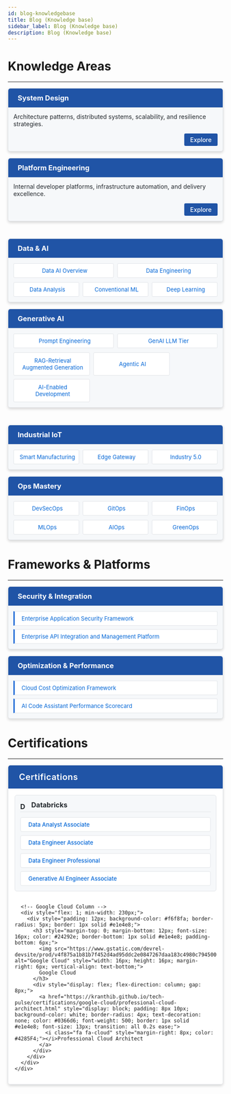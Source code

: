```yaml
---
id: blog-knowledgebase
title: Blog (Knowledge base)
sidebar_label: Blog (Knowledge base)
description: Blog (Knowledge base)
---
```


<style>
/* Override Jekyll theme styles for section headers */
.section-header {
  background-color: #2054a6 !important;
  color: white !important;
  padding: 12px !important;
  margin: -12px -12px 12px -12px !important;
  border-radius: 5px 5px 0 0 !important;
  border-bottom: 1px solid #e1e4e8 !important;
}

.section-header * {
  color: white !important;
}

.section-header i, 
.section-header a, 
.section-header a:hover, 
.section-header a:focus, 
.section-header a:visited {
  color: white !important;
}

.cert-header {
  background-color: #2054a6 !important;
  color: white !important;
  padding: 15px !important;
}

.cert-header *, 
.cert-header i, 
.cert-header a {
  color: white !important;
}
</style>
  

<!-- <h1 style="text-align: center; margin-bottom: 30px; color: #24292e; border-bottom: 1px solid #e1e4e8; padding-bottom: 10px;"></h1> -->
# Knowledge Areas
***
<!-- Redesigned Knowledge Areas section with multi-column layout -->
<div style="display: flex; flex-wrap: wrap; gap: 15px; margin-bottom: 40px;">
  <!-- System Design Column -->
  <div style="flex: 1; min-width: 300px;">
    <div style="padding: 12px; background-color: #f6f8fa; border-radius: 5px; border: 1px solid #e1e4e8; box-shadow: 0 3px 6px rgba(0,0,0,0.16);">
      <h3 class="section-header">
        <i class="fa fa-sitemap" style="margin-right: 10px;"></i>System Design
      </h3>
      <p style="margin-top: 0; color: #24292e; font-size: 14px;">Architecture patterns, distributed systems, scalability, and resilience strategies.</p>
      <div style="text-align: right;">
        <a href="https://techievenki.ai/2025/01/17/system-design-fundamentals.html" style="display: inline-block; padding: 6px 14px; background-color: #2054a6; color: white; text-decoration: none; border-radius: 3px; font-size: 14px; font-weight: 500; transition: background-color 0.3s;">Explore <i class="fa fa-arrow-right"></i></a>
      </div>
    </div>
  </div>
  
  <!-- Platform Engineering Column -->
  <div style="flex: 1; min-width: 300px;">
    <div style="padding: 12px; background-color: #f6f8fa; border-radius: 5px; border: 1px solid #e1e4e8; box-shadow: 0 3px 6px rgba(0,0,0,0.16);">
      <h3 class="section-header">
        <i class="fa fa-server" style="margin-right: 10px;"></i>Platform Engineering
      </h3>
      <p style="margin-top: 0; color: #24292e; font-size: 14px;">Internal developer platforms, infrastructure automation, and delivery excellence.</p>
      <div style="text-align: right;">
        <a href="https://techievenki.ai/2025/03/07/platform-engineering.html" style="display: inline-block; padding: 6px 14px; background-color: #2054a6; color: white; text-decoration: none; border-radius: 3px; font-size: 14px; font-weight: 500; transition: background-color 0.3s;">Explore <i class="fa fa-arrow-right"></i></a>
      </div>
    </div>
  </div>
</div>

<!-- Data & AI and Generative AI -->
<div style="display: flex; flex-wrap: wrap; gap: 15px; margin-bottom: 40px;">
  <!-- Data & AI Column -->
  <div style="flex: 1; min-width: 300px;">
    <div style="padding: 12px; background-color: #f6f8fa; border-radius: 5px; border: 1px solid #e1e4e8; box-shadow: 0 3px 6px rgba(0,0,0,0.16);">
      <h3 class="section-header">
        <i class="fa fa-database" style="margin-right: 10px;"></i>Data & AI
      </h3>
      <div style="display: flex; flex-wrap: wrap; gap: 8px; margin-bottom: 10px;">
        <a href="https://techievenki.ai/2025/01/17/data-ai-overview.html" style="flex: 1; min-width: 120px; padding: 8px; background-color: white; border-radius: 3px; text-decoration: none; color: #0366d6; text-align: center; border: 1px solid #e1e4e8; font-size: 13px;"><i class="fa fa-cubes" style="margin-right: 5px;"></i>Data AI Overview</a>
        <a href="https://techievenki.ai/2025/01/17/data-engineering-guide.html" style="flex: 1; min-width: 120px; padding: 8px; background-color: white; border-radius: 3px; text-decoration: none; color: #0366d6; text-align: center; border: 1px solid #e1e4e8; font-size: 13px;"><i class="fa fa-cogs" style="margin-right: 5px;"></i>Data Engineering</a>
      </div>
      <div style="display: flex; flex-wrap: wrap; gap: 8px;">
        <a href="https://techievenki.ai/2025/01/17/data-analysis-mastery.html" style="flex: 1; min-width: 120px; padding: 8px; background-color: white; border-radius: 3px; text-decoration: none; color: #0366d6; text-align: center; border: 1px solid #e1e4e8; font-size: 13px;"><i class="fa fa-chart-bar" style="margin-right: 5px;"></i>Data Analysis</a>
        <a href="https://techievenki.ai/2025/03/08/data-ai-conventional-ml.html" style="flex: 1; min-width: 120px; padding: 8px; background-color: white; border-radius: 3px; text-decoration: none; color: #0366d6; text-align: center; border: 1px solid #e1e4e8; font-size: 13px;"><i class="fa fa-cog" style="margin-right: 5px;"></i>Conventional ML</a>
        <a href="https://techievenki.ai/2025/03/08/data-ai-deep-learning.html" style="flex: 1; min-width: 120px; padding: 8px; background-color: white; border-radius: 3px; text-decoration: none; color: #0366d6; text-align: center; border: 1px solid #e1e4e8; font-size: 13px;"><i class="fa fa-brain" style="margin-right: 5px;"></i>Deep Learning</a>
      </div>
    </div>
  </div>
  
  <!-- Generative AI Column -->
  <div style="flex: 1; min-width: 300px;">
    <div style="padding: 12px; background-color: #f6f8fa; border-radius: 5px; border: 1px solid #e1e4e8; box-shadow: 0 3px 6px rgba(0,0,0,0.16);">
      <h3 class="section-header">
        <i class="fa fa-robot" style="margin-right: 10px;"></i>Generative AI
      </h3>
      <div style="display: flex; flex-wrap: wrap; gap: 8px; margin-bottom: 10px;">
        <a href="https://techievenki.ai/2025/01/17/prompt-engineering.html" style="flex: 1; min-width: 120px; padding: 8px 12px; background-color: white; border-radius: 3px; text-decoration: none; color: #0366d6; text-align: center; border: 1px solid #e1e4e8; font-size: 13px;"><i class="fa fa-keyboard" style="margin-right: 5px;"></i>Prompt Engineering</a>
        <a href="https://techievenki.ai/2025/01/07/genai-llm-tier.html" style="flex: 1; min-width: 120px; padding: 8px 12px; background-color: white; border-radius: 3px; text-decoration: none; color: #0366d6; text-align: center; border: 1px solid #e1e4e8; font-size: 13px;"><i class="fa fa-layer-group" style="margin-right: 5px;"></i>GenAI LLM Tier</a>
      </div>
      <div style="display: flex; flex-wrap: wrap; gap: 8px;">
        <a href="https://techievenki.ai/2025/01/07/retrieval-augmented-generation.html" style="width: 32%; min-width: 100px; padding: 10px 12px; background-color: white; border-radius: 3px; text-decoration: none; color: #0366d6; text-align: center; border: 1px solid #e1e4e8; font-size: 13px; display: flex; justify-content: center; align-items: center;"><i class="fa fa-search" style="margin-right: 5px;"></i>RAG-Retrieval Augmented Generation</a>
        <a href="https://kranthib.github.io/tech-pulse/gen-ai/agentic-ai.html" style="width: 32%; min-width: 100px; padding: 10px 12px; background-color: white; border-radius: 3px; text-decoration: none; color: #0366d6; text-align: center; border: 1px solid #e1e4e8; font-size: 13px; display: flex; justify-content: center; align-items: center;"><i class="fa fa-user-cog" style="margin-right: 5px;"></i>Agentic AI</a>
        <a href="https://kranthib.github.io/tech-pulse/gen-ai/ai-driven-software-development.html" style="width: 32%; min-width: 100px; padding: 10px 12px; background-color: white; border-radius: 3px; text-decoration: none; color: #0366d6; text-align: center; border: 1px solid #e1e4e8; font-size: 13px; display: flex; justify-content: center; align-items: center;"><i class="fa fa-code" style="margin-right: 5px;"></i>AI-Enabled Development</a>
      </div>
    </div>
  </div>
</div>

<!-- Industrial IoT and Ops Mastery -->
<div style="display: flex; flex-wrap: wrap; gap: 15px; margin-bottom: 40px;">
  <!-- Industrial IoT Column -->
  <div style="flex: 1; min-width: 300px;">
    <div style="padding: 12px; background-color: #f6f8fa; border-radius: 5px; border: 1px solid #e1e4e8; box-shadow: 0 3px 6px rgba(0,0,0,0.16);">
      <h3 class="section-header">
        <i class="fa fa-industry" style="margin-right: 10px;"></i>Industrial IoT
      </h3>
      <div style="display: flex; flex-wrap: wrap; gap: 8px;">
        <a href="https://kranthib.github.io/tech-pulse/industrial-iot/industrial-iot.html" style="flex: 1; min-width: 120px; padding: 8px; background-color: white; border-radius: 3px; text-decoration: none; color: #0366d6; text-align: center; border: 1px solid #e1e4e8; font-size: 13px;"><i class="fa fa-industry" style="margin-right: 5px;"></i>Smart Manufacturing</a>
        <a href="https://kranthib.github.io/tech-pulse/industrial-iot/edge-gateway.html" style="flex: 1; min-width: 120px; padding: 8px; background-color: white; border-radius: 3px; text-decoration: none; color: #0366d6; text-align: center; border: 1px solid #e1e4e8; font-size: 13px;"><i class="fa fa-network-wired" style="margin-right: 5px;"></i>Edge Gateway</a>
        <a href="https://kranthib.github.io/tech-pulse/industrial-iot/industry-5.0.html" style="flex: 1; min-width: 120px; padding: 8px; background-color: white; border-radius: 3px; text-decoration: none; color: #0366d6; text-align: center; border: 1px solid #e1e4e8; font-size: 13px;"><i class="fa fa-rocket" style="margin-right: 5px;"></i>Industry 5.0</a>
      </div>
    </div>
  </div>
  
  <!-- Ops Mastery Column -->
  <div style="flex: 1; min-width: 300px;">
    <div style="padding: 12px; background-color: #f6f8fa; border-radius: 5px; border: 1px solid #e1e4e8; box-shadow: 0 3px 6px rgba(0,0,0,0.16);">
      <h3 class="section-header">
        <i class="fa fa-wrench" style="margin-right: 10px;"></i>Ops Mastery
      </h3>
      <div style="display: flex; flex-wrap: wrap; gap: 8px; margin-bottom: 10px;">
        <a href="https://kranthib.github.io/tech-pulse/ops-mastery/dev-sec-ops.html" style="flex: 1; min-width: 90px; padding: 8px; background-color: white; border-radius: 3px; text-decoration: none; color: #0366d6; text-align: center; border: 1px solid #e1e4e8; font-size: 13px;"><i class="fa fa-shield-alt" style="margin-right: 5px;"></i>DevSecOps</a>
        <a href="https://kranthib.github.io/tech-pulse/ops-mastery/git-ops.html" style="flex: 1; min-width: 90px; padding: 8px; background-color: white; border-radius: 3px; text-decoration: none; color: #0366d6; text-align: center; border: 1px solid #e1e4e8; font-size: 13px;"><i class="fa fa-code-branch" style="margin-right: 5px;"></i>GitOps</a>
        <a href="https://kranthib.github.io/tech-pulse/ops-mastery/fin-ops.html" style="flex: 1; min-width: 90px; padding: 8px; background-color: white; border-radius: 3px; text-decoration: none; color: #0366d6; text-align: center; border: 1px solid #e1e4e8; font-size: 13px;"><i class="fa fa-money-bill" style="margin-right: 5px;"></i>FinOps</a>
      </div>
      <div style="display: flex; flex-wrap: wrap; gap: 8px;">
        <a href="https://kranthib.github.io/tech-pulse/ops-mastery/ml-ops.html" style="flex: 1; min-width: 90px; padding: 8px; background-color: white; border-radius: 3px; text-decoration: none; color: #0366d6; text-align: center; border: 1px solid #e1e4e8; font-size: 13px;"><i class="fa fa-cogs" style="margin-right: 5px;"></i>MLOps</a>
        <a href="https://kranthib.github.io/tech-pulse/ops-mastery/ai-ops.html" style="flex: 1; min-width: 90px; padding: 8px; background-color: white; border-radius: 3px; text-decoration: none; color: #0366d6; text-align: center; border: 1px solid #e1e4e8; font-size: 13px;"><i class="fa fa-robot" style="margin-right: 5px;"></i>AIOps</a>
        <a href="https://kranthib.github.io/tech-pulse/ops-mastery/green-ops.html" style="flex: 1; min-width: 90px; padding: 8px; background-color: white; border-radius: 3px; text-decoration: none; color: #0366d6; text-align: center; border: 1px solid #e1e4e8; font-size: 13px;"><i class="fa fa-leaf" style="margin-right: 5px;"></i>GreenOps</a>
      </div>
    </div>
  </div>
</div>

<!-- <h1 style="text-align: center; margin-bottom: 30px; color: #24292e; border-bottom: 1px solid #e1e4e8; padding-bottom: 10px;"></h1> -->
# Frameworks & Platforms
***
<!-- Redesigned Frameworks & Platforms section with multi-column layout -->
<div style="display: flex; flex-wrap: wrap; gap: 15px; margin-bottom: 40px;">
  <!-- Column 1 -->
  <div style="flex: 1; min-width: 300px;">
    <div style="padding: 12px; background-color: #f6f8fa; border-radius: 5px; border: 1px solid #e1e4e8; box-shadow: 0 3px 6px rgba(0,0,0,0.16);">
      <h3 class="section-header">
        <i class="fa fa-th-large" style="margin-right: 10px;"></i>Security & Integration
      </h3>
      <div style="display: flex; flex-direction: column; gap: 8px;">
        <a href="https://kranthib.github.io/tech-pulse/frameworks-n-platforms/enterprise-application-security-framework.html" style="padding: 8px; background-color: white; border-left: 3px solid #0366d6; text-decoration: none; color: #0366d6; border-radius: 0 3px 3px 0; border-top: 1px solid #e1e4e8; border-right: 1px solid #e1e4e8; border-bottom: 1px solid #e1e4e8; font-size: 13px;"><i class="fa fa-lock" style="margin-right: 8px;"></i>Enterprise Application Security Framework</a>
        <a href="https://kranthib.github.io/tech-pulse/frameworks-n-platforms/enterprise-api-integration-and-management-platform.html" style="padding: 8px; background-color: white; border-left: 3px solid #0366d6; text-decoration: none; color: #0366d6; border-radius: 0 3px 3px 0; border-top: 1px solid #e1e4e8; border-right: 1px solid #e1e4e8; border-bottom: 1px solid #e1e4e8; font-size: 13px;"><i class="fa fa-exchange-alt" style="margin-right: 8px;"></i>Enterprise API Integration and Management Platform</a>
      </div>
    </div>
  </div>
  
  <!-- Column 2 -->
  <div style="flex: 1; min-width: 300px;">
    <div style="padding: 12px; background-color: #f6f8fa; border-radius: 5px; border: 1px solid #e1e4e8; box-shadow: 0 3px 6px rgba(0,0,0,0.16);">
      <h3 class="section-header">
        <i class="fa fa-th-large" style="margin-right: 10px;"></i>Optimization & Performance
      </h3>
      <div style="display: flex; flex-direction: column; gap: 8px;">
        <a href="https://kranthib.github.io/tech-pulse/frameworks-n-platforms/cloud-cost-optimization-framework.html" style="padding: 8px; background-color: white; border-left: 3px solid #0366d6; text-decoration: none; color: #0366d6; border-radius: 0 3px 3px 0; border-top: 1px solid #e1e4e8; border-right: 1px solid #e1e4e8; border-bottom: 1px solid #e1e4e8; font-size: 13px;"><i class="fa fa-cloud" style="margin-right: 8px;"></i>Cloud Cost Optimization Framework</a>
        <a href="https://kranthib.github.io/tech-pulse/frameworks-n-platforms/ai-code-assistant-performance-scorecard.html" style="padding: 8px; background-color: white; border-left: 3px solid #0366d6; text-decoration: none; color: #0366d6; border-radius: 0 3px 3px 0; border-top: 1px solid #e1e4e8; border-right: 1px solid #e1e4e8; border-bottom: 1px solid #e1e4e8; font-size: 13px;"><i class="fa fa-chart-line" style="margin-right: 8px;"></i>AI Code Assistant Performance Scorecard</a>
      </div>
    </div>
  </div>
</div>

<!-- <h1 style="text-align: center; margin-bottom: 30px; color: #24292e; border-bottom: 1px solid #e1e4e8; padding-bottom: 10px;"></h1> -->

# Certifications
***
<!-- Certifications Card -->
<div style="margin-bottom: 25px; box-shadow: 0 3px 6px rgba(0,0,0,0.16); border-radius: 6px; overflow: hidden; border: 1px solid #e1e4e8;">
  <div class="cert-header">
    <p style="margin: 0; font-size: 20px; letter-spacing: 0.5px; font-weight: 600;"><i class="fa fa-certificate" style="margin-right: 10px;"></i>Certifications</p>
  </div>
  <div style="padding: 15px; background-color: white;">
    <!-- More compact two-column layout for certifications -->
    <div style="display: flex; flex-wrap: wrap; gap: 15px;">
      <!-- Databricks Column -->
      <div style="flex: 1; min-width: 230px;">
        <div style="padding: 12px; background-color: #f6f8fa; border-radius: 5px; border: 1px solid #e1e4e8;">
          <h3 style="margin-top: 0; margin-bottom: 12px; font-size: 16px; color: #24292e; border-bottom: 1px solid #e1e4e8; padding-bottom: 6px;">
            <img src="https://www.databricks.com/favicon.ico" alt="Databricks" style="width: 16px; height: 16px; margin-right: 6px; vertical-align: text-bottom;">
            Databricks
          </h3>
          <div style="display: flex; flex-direction: column; gap: 8px;">
            <a href="https://kranthib.github.io/tech-pulse/certifications/databricks/data-analyst-associate.html" style="display: block; padding: 8px 10px; background-color: white; border-radius: 4px; text-decoration: none; color: #0366d6; font-weight: 500; border: 1px solid #e1e4e8; font-size: 13px; transition: all 0.2s ease;">
              <i class="fa fa-chart-pie" style="margin-right: 8px; color: #ff3621;"></i>Data Analyst Associate
            </a>
            <a href="https://kranthib.github.io/tech-pulse/certifications/databricks/data-engineer-associate.html" style="display: block; padding: 8px 10px; background-color: white; border-radius: 4px; text-decoration: none; color: #0366d6; font-weight: 500; border: 1px solid #e1e4e8; font-size: 13px; transition: all 0.2s ease;">
              <i class="fa fa-database" style="margin-right: 8px; color: #ff3621;"></i>Data Engineer Associate
            </a>
            <a href="https://kranthib.github.io/tech-pulse/certifications/databricks/data-engineer-professional.html" style="display: block; padding: 8px 10px; background-color: white; border-radius: 4px; text-decoration: none; color: #0366d6; font-weight: 500; border: 1px solid #e1e4e8; font-size: 13px; transition: all 0.2s ease;">
              <i class="fa fa-cogs" style="margin-right: 8px; color: #ff3621;"></i>Data Engineer Professional
            </a>
            <a href="https://kranthib.github.io/tech-pulse/certifications/databricks/generative-ai-engineer-associate.html" style="display: block; padding: 8px 10px; background-color: white; border-radius: 4px; text-decoration: none; color: #0366d6; font-weight: 500; border: 1px solid #e1e4e8; font-size: 13px; transition: all 0.2s ease;">
              <i class="fa fa-robot" style="margin-right: 8px; color: #ff3621;"></i>Generative AI Engineer Associate
            </a>
          </div>
        </div>
      </div>
      
      <!-- Google Cloud Column -->
      <div style="flex: 1; min-width: 230px;">
        <div style="padding: 12px; background-color: #f6f8fa; border-radius: 5px; border: 1px solid #e1e4e8;">
          <h3 style="margin-top: 0; margin-bottom: 12px; font-size: 16px; color: #24292e; border-bottom: 1px solid #e1e4e8; padding-bottom: 6px;">
            <img src="https://www.gstatic.com/devrel-devsite/prod/v4f875a1b81b7f452d4ad95ddc2e0847267daa183c4980c794500a8a63318384d/cloud/images/favicons/onecloud/favicon.ico" alt="Google Cloud" style="width: 16px; height: 16px; margin-right: 6px; vertical-align: text-bottom;">
            Google Cloud
          </h3>
          <div style="display: flex; flex-direction: column; gap: 8px;">
            <a href="https://kranthib.github.io/tech-pulse/certifications/google-cloud/professional-cloud-architect.html" style="display: block; padding: 8px 10px; background-color: white; border-radius: 4px; text-decoration: none; color: #0366d6; font-weight: 500; border: 1px solid #e1e4e8; font-size: 13px; transition: all 0.2s ease;">
              <i class="fa fa-cloud" style="margin-right: 8px; color: #4285F4;"></i>Professional Cloud Architect
            </a>
          </div>
        </div>
      </div>
    </div>
  </div>
</div>

<!-- Font Awesome -->
<link rel="stylesheet" href="https://cdnjs.cloudflare.com/ajax/libs/font-awesome/5.15.4/css/all.min.css">